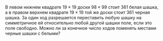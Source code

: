 В левом нижнем квадрате $19 \times 19$ доски $98 \times 99$ стоит 361 белая шашка, а в правом верхнем квадрате $19 \times 19$ той же доски стоит 361 черная шашка. За один ход разрешается переставить любую шашку на симметричное ей относительно любой другой шашки поле, если это поле свободно. Можно ли за конечное число ходов поменять местами черные шашки с белыми?